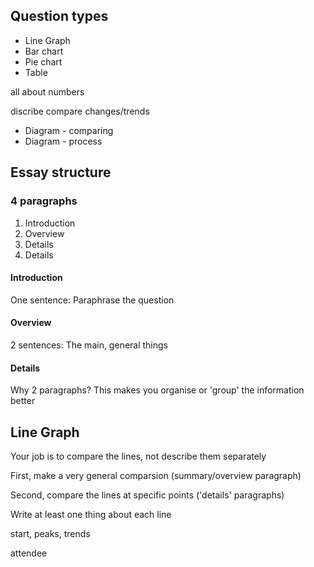 ## Question types


- Line Graph
- Bar chart
- Pie chart
- Table

all about numbers 

discribe compare changes/trends


- Diagram - comparing
- Diagram - process

## Essay structure

### 4 paragraphs

1. Introduction
2. Overview
3. Details
4. Details

#### Introduction

One sentence: Paraphrase the question

#### Overview

2 sentences: The main, general things

#### Details

Why 2 paragraphs?  This makes you organise or 'group' the information better



## Line Graph

Your job is to compare the lines, not describe them separately

First, make a very general comparsion (summary/overview paragraph)

Second, compare the lines at specific points ('details' paragraphs)

Write at least one thing about each line

start, peaks, trends



attendee
